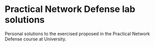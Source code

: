 # Practical Network Defense lab solutions
Personal solutions to the exercised proposed in the Practical Network Defense course at University.
